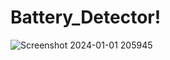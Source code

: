 # Battery_Detector!
![Screenshot 2024-01-01 205945](https://github.com/Vinayak107/Battery_Detector/assets/121872910/87bd28d8-8f0f-4dfe-9ca0-c9e33b5738aa)
